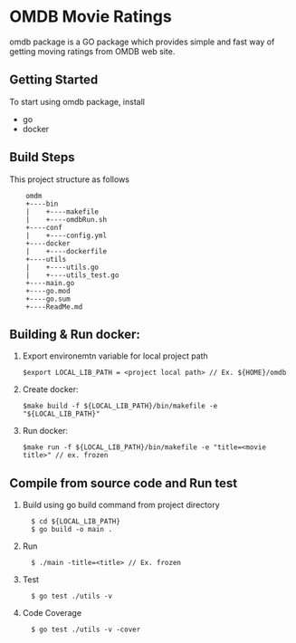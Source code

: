 # OMDB Movie Ratings

omdb package is a GO package which provides simple and fast way of getting moving ratings from OMDB web site.

## Getting Started
To start using omdb package, install 
* go 
* docker

## Build Steps

This project structure as follows 

        omdm
        +----bin
        |    +----makefile 
        |    +----omdbRun.sh
        +----conf
        |    +----config.yml
        +----docker
        |    +----dockerfile
        +----utils
        |    +----utils.go
        |    +----utils_test.go
        +----main.go
        +----go.mod
        +----go.sum
        +----ReadMe.md

## Building & Run docker:

 1) Export environemtn variable for local project path

        $export LOCAL_LIB_PATH = <project local path> // Ex. ${HOME}/omdb

 2) Create docker:

        $make build -f ${LOCAL_LIB_PATH}/bin/makefile -e "${LOCAL_LIB_PATH}"

 3) Run docker:

        $make run -f ${LOCAL_LIB_PATH}/bin/makefile -e "title=<movie title>" // ex. frozen

## Compile from source code and Run test

   1) Build using go build command from project directory

            $ cd ${LOCAL_LIB_PATH}
            $ go build -o main .
   2) Run 

            $ ./main -title=<title> // Ex. frozen  

   3) Test

            $ go test ./utils -v

   4) Code Coverage

            $ go test ./utils -v -cover

    

        
